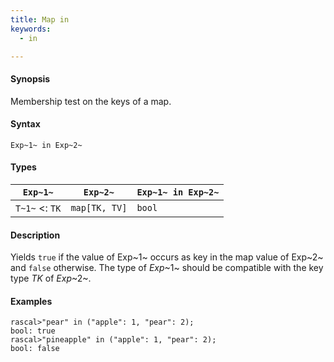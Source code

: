 ```yaml
---
title: Map in
keywords:
  - in

---
```


#### Synopsis

Membership test on the keys of a map.

#### Syntax

`Exp~1~ in Exp~2~`

#### Types

| `Exp~1~`           |  `Exp~2~`         | `Exp~1~ in Exp~2~`  |
| --- | --- | --- |
| `T~1~`  <: `TK`  |  `map[TK, TV]` | `bool`                |

#### Description

Yields `true` if the value of Exp~1~ occurs as key in the map value of Exp~2~ and `false` otherwise. 
The type of _Exp_~1~ should be compatible with the key type _TK_ of _Exp_~2~.

#### Examples

```rascal-shell 
rascal>"pear" in ("apple": 1, "pear": 2);
bool: true
rascal>"pineapple" in ("apple": 1, "pear": 2);
bool: false
```

